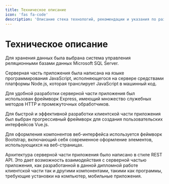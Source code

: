 ```yaml
---
title: Техническое описание
icon: 'fas fa-code'
description: 'Описание стека технологий, рекомендации и указания по развертыванию приложения на сервере'
---
```


# Техническое описание

Для хранения данных была выбрана система управления реляционными базами данных Microsoft SQL Server. 

Серверная часть приложения была написана на языке программирования JavaScript, исполняющегося на сервере средствами платформы Node.js, которая транслирует JavaScript в машинный код. 

Для удобной разработки серверной части приложения был использован фреймворк Express, имеющий множество служебных методов HTTP и   промежуточных обработчиков.

Для быстрой и эффективной разработки клиентской части приложения был выбран прогрессивный фреймворк для создания пользовательских интерфейсов Vue.js.

Для оформления компонентов веб-интерфейса используется феймворк Bootstrap, включающий себя современное оформление элементов, использующихся на веб-страницах.

Архитектура серверной части приложения было написано в стиле REST API. Это дает возможность взаимодействия с серверной частью приложения, как разработанной в данной дипломной работе клиентской части так и другими компонентами, такими как программы, требующие установки на компьютер, мобильные приложения.
